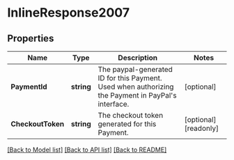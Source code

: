 # InlineResponse2007

## Properties

Name | Type | Description | Notes
------------ | ------------- | ------------- | -------------
**PaymentId** | **string** | The paypal-generated ID for this Payment. Used when authorizing the Payment in PayPal&#39;s interface.  | [optional] 
**CheckoutToken** | **string** | The checkout token generated for this Payment.  | [optional] [readonly] 

[[Back to Model list]](../README.md#documentation-for-models) [[Back to API list]](../README.md#documentation-for-api-endpoints) [[Back to README]](../README.md)


